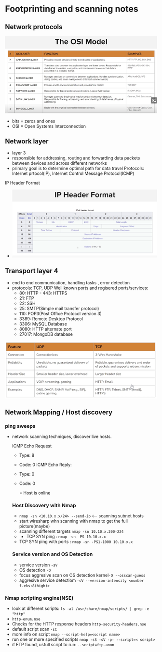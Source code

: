 # Footprinting and scanning notes

## Network protocols

![alt text](/assets/OSImodel.png)

- bits = zeros and ones
- OSI = Open Systems Interconnection

## Network layer

- layer 3
- responsible for addressing, routing and forwarding data packets between devices and across different networks
- primary goal is to determine optimal path for data travel
  Protocols: Internet prtocol(IP), Internet Control Message Protocol(ICMP)

IP Header Format

- ![alt text](/assets/IP_header_format.png)

## Transport layer 4

- end to end communication, handling tasks , error detection
- protocols: TCP, UDP
  Well known ports and regisered ports/services:
  - 80: HTTP - 443: HTTPS
  - 21: FTP
  - 22: SSH
  - 25: SMTP(Simple mail transfer protocol)
  - 110: POP3(Post Office Protocol version 3)
  - 3389: Remote Desktop Protocol
  - 3306: MySQL Database
  - 8080: HTTP alternate port
  - 27017: MongoDB database

![alt text](/assets/tcp_udp_comparison.png)

## Network Mapping / Host discovery

### ping sweeps

- network scanning techniques, discover live hosts.

  ICMP Echo Request

  - Type: 8
  - Code: 0
    ICMP Echo Reply:
  - Type: 0
  - Code: 0

    = Host is online

  ### Host Discovery with Nmap

  - `nmap -sn <10.10.x.x/24> --send-ip` <-- scanning subnet hosts
  - start wiresharp whn scanning with nmap to get the full picture(maybe)
  - scanning different targets `nmap -sn 10.10.x.200-224`
  - - TCP SYN ping : `nmap -sn -PS 10.10.x.x`
  - TCP SYN ping with ports : `nmap -sn -PS1-1000 10.10.x.x`

  ### Service version and OS Detection

  - service version `-sV`
  - OS detection `-O`
  - focus aggresive scan on OS detection kernel`-O --osscan-guess`
  - aggresive service detectiom `-sV --version-intensity <number f.eks:8(high)>`

### Nmap scripting engine(NSE)

- look at different scripts: `ls -al /usr/share/nmap/scripts/ | grep -e "http"`
- `http-enum.nse`
- Checks for the HTTP response headers `http-security-headers.nse`
- default script scan `-sC`
- more info on script `nmap --script-help=<script name>`
- run one or more specified scripts `nmap -sS -sV -p- --script=< script> `
- if FTP found, usfull script to run: `--script=ftp-anon`
